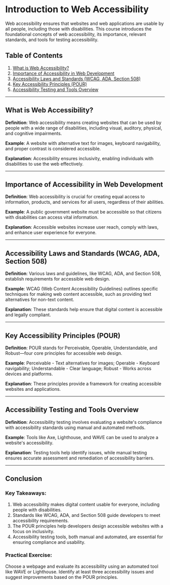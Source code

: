 
# Introduction to Web Accessibility

Web accessibility ensures that websites and web applications are usable by all people, including those with disabilities. This course introduces the foundational concepts of web accessibility, its importance, relevant standards, and tools for testing accessibility.

## Table of Contents
1. [What is Web Accessibility?](#what-is-web-accessibility)
2. [Importance of Accessibility in Web Development](#importance-of-accessibility-in-web-development)
3. [Accessibility Laws and Standards (WCAG, ADA, Section 508)](#accessibility-laws-and-standards-wcag-ada-section-508)
4. [Key Accessibility Principles (POUR)](#key-accessibility-principles-pour)
5. [Accessibility Testing and Tools Overview](#accessibility-testing-and-tools-overview)

---

## What is Web Accessibility?

**Definition**: Web accessibility means creating websites that can be used by people with a wide range of disabilities, including visual, auditory, physical, and cognitive impairments.

**Example**: A website with alternative text for images, keyboard navigability, and proper contrast is considered accessible.

**Explanation**: Accessibility ensures inclusivity, enabling individuals with disabilities to use the web effectively.

---

## Importance of Accessibility in Web Development

**Definition**: Web accessibility is crucial for creating equal access to information, products, and services for all users, regardless of their abilities.

**Example**: A public government website must be accessible so that citizens with disabilities can access vital information.

**Explanation**: Accessible websites increase user reach, comply with laws, and enhance user experience for everyone.

---

## Accessibility Laws and Standards (WCAG, ADA, Section 508)

**Definition**: Various laws and guidelines, like WCAG, ADA, and Section 508, establish requirements for accessible web design.

**Example**: WCAG (Web Content Accessibility Guidelines) outlines specific techniques for making web content accessible, such as providing text alternatives for non-text content.

**Explanation**: These standards help ensure that digital content is accessible and legally compliant.

---

## Key Accessibility Principles (POUR)

**Definition**: POUR stands for Perceivable, Operable, Understandable, and Robust—four core principles for accessible web design.

**Example**: Perceivable - Text alternatives for images; Operable - Keyboard navigability; Understandable - Clear language; Robust - Works across devices and platforms.

**Explanation**: These principles provide a framework for creating accessible websites and applications.

---

## Accessibility Testing and Tools Overview

**Definition**: Accessibility testing involves evaluating a website's compliance with accessibility standards using manual and automated methods.

**Example**: Tools like Axe, Lighthouse, and WAVE can be used to analyze a website's accessibility.

**Explanation**: Testing tools help identify issues, while manual testing ensures accurate assessment and remediation of accessibility barriers.

---

## Conclusion

### Key Takeaways:
1. Web accessibility makes digital content usable for everyone, including people with disabilities.
2. Standards like WCAG, ADA, and Section 508 guide developers to meet accessibility requirements.
3. The POUR principles help developers design accessible websites with a focus on inclusivity.
4. Accessibility testing tools, both manual and automated, are essential for ensuring compliance and usability.

### Practical Exercise:
Choose a webpage and evaluate its accessibility using an automated tool like WAVE or Lighthouse. Identify at least three accessibility issues and suggest improvements based on the POUR principles.
